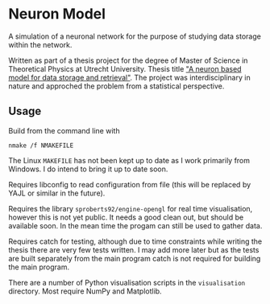 # Neuron Model

A simulation of a neuronal network for the purpose of studying data storage within the network.

Written as part of a thesis project for the degree of Master of Science in Theoretical Physics at Utrecht University. Thesis title ["A neuron based model for data storage and retrieval"](https://dspace.library.uu.nl/handle/1874/335288). The project was interdisciplinary in nature and approched the problem from a statistical perspective.

## Usage

Build from the command line with
```
nmake /f NMAKEFILE
```

The Linux `MAKEFILE` has not been kept up to date as I work primarily from Windows. I do intend to bring it up to date soon.

Requires libconfig to read configuration from file (this will be replaced by YAJL or similar in the future).

Requires the library `sproberts92/engine-opengl` for real time visualisation, however this is not yet public. It needs a good clean out, but should be available soon. In the mean time the progam can still be used to gather data.

Requires catch for testing, although due to time constraints while writing the thesis there are very few tests written. I may add more later but as the tests are built separately from the main program catch is not required for building the main program.

There are a number of Python visualisation scripts in the `visualisation` directory. Most require NumPy and Matplotlib.
